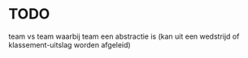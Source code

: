 # TODO

team vs team waarbij team een abstractie is (kan uit een wedstrijd of klassement-uitslag worden afgeleid)
